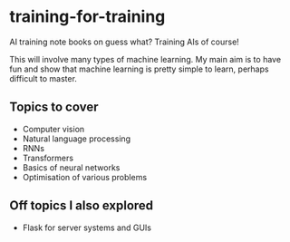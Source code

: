 # training-for-training
AI training note books on guess what? Training AIs of course!

This will involve many types of machine learning. My main aim is to have fun and show that machine learning is pretty simple to learn, perhaps difficult to master. 
## Topics to cover
- Computer vision
- Natural language processing
- RNNs
- Transformers
- Basics of neural networks
- Optimisation of various problems

## Off topics I also explored
- Flask for server systems and GUIs



